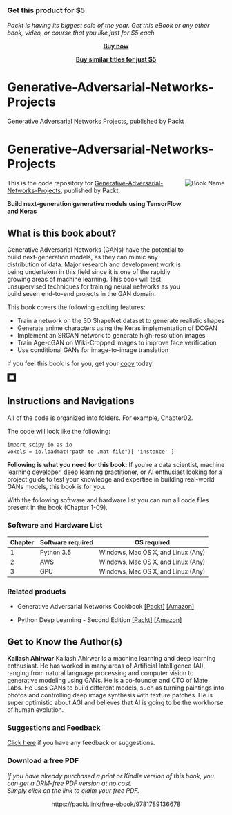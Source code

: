 
### Get this product for $5

<i>Packt is having its biggest sale of the year. Get this eBook or any other book, video, or course that you like just for $5 each</i>


<b><p align='center'>[Buy now](https://packt.link/9781789136678)</p></b>


<b><p align='center'>[Buy similar titles for just $5](https://subscription.packtpub.com/search)</p></b>


# Generative-Adversarial-Networks-Projects
Generative Adversarial Networks Projects, published by Packt
# Generative-Adversarial-Networks-Projects

<a href="https://www.packtpub.com/big-data-and-business-intelligence/generative-adversarial-networks-projects?utm_source=github&utm_medium=repository&utm_campaign=9781789136678"><img src="https://d255esdrn735hr.cloudfront.net/sites/default/files/imagecache/ppv4_main_book_cover/9781789136678_cover.png" alt="Book Name" height="256px" align="right"></a>

This is the code repository for [Generative-Adversarial-Networks-Projects](https://www.packtpub.com/big-data-and-business-intelligence/generative-adversarial-networks-projects?utm_source=github&utm_medium=repository&utm_campaign=9781789136678), published by Packt.

**Build next-generation generative models using TensorFlow and Keras**

## What is this book about?
Generative Adversarial Networks (GANs) have the potential to build next-generation models, as they can mimic any distribution of data. Major research and development work is being undertaken in this field since it is one of the rapidly growing areas of machine learning. This book will test unsupervised techniques for training neural networks as you build seven end-to-end projects in the GAN domain.

This book covers the following exciting features:
* Train a network on the 3D ShapeNet dataset to generate realistic shapes
* Generate anime characters using the Keras implementation of DCGAN
* Implement an SRGAN network to generate high-resolution images
* Train Age-cGAN on Wiki-Cropped images to improve face verification
* Use conditional GANs for image-to-image translation

If you feel this book is for you, get your [copy](https://www.amazon.com/dp/10DigitISBN) today!

<a href="https://www.packtpub.com/?utm_source=github&utm_medium=banner&utm_campaign=GitHubBanner"><img src="https://raw.githubusercontent.com/PacktPublishing/GitHub/master/GitHub.png" 
alt="https://www.packtpub.com/" border="5" /></a>


## Instructions and Navigations
All of the code is organized into folders. For example, Chapter02.

The code will look like the following:
```
import scipy.io as io
voxels = io.loadmat("path to .mat file")[ 'instance' ]
```

**Following is what you need for this book:**
If you’re a data scientist, machine learning developer, deep learning practitioner, or AI enthusiast looking for a project guide to test your knowledge and expertise in building real-world GANs models, this book is for you.

With the following software and hardware list you can run all code files present in the book (Chapter 1-09).

### Software and Hardware List

| Chapter  | Software required                   | OS required                        |
| -------- | ------------------------------------| -----------------------------------|
| 1        | Python 3.5                          | Windows, Mac OS X, and Linux (Any) |
| 2        | AWS                                 | Windows, Mac OS X, and Linux (Any) |
| 3        | GPU                                 | Windows, Mac OS X, and Linux (Any) |



### Related products <Other books you may enjoy>
* Generative Adversarial Networks Cookbook [[Packt]](https://www.packtpub.com/big-data-and-business-intelligence/generative-adversarial-networks-cookbook?utm_source=github&utm_medium=repository&utm_campaign=9781789139907) [[Amazon]](https://www.amazon.com/dp/1789139902)

* Python Deep Learning - Second Edition [[Packt]](https://www.packtpub.com/big-data-and-business-intelligence/python-deep-learning-second-edition?utm_source=github&utm_medium=repository&utm_campaign=9781789348460) [[Amazon]](https://www.amazon.com/dp/1789348463)

## Get to Know the Author(s)
**Kailash Ahirwar**
Kailash Ahirwar is a machine learning and deep learning enthusiast. He has worked in many areas of Artificial Intelligence (AI), ranging from natural language processing and computer vision to generative modeling using GANs. He is a co-founder and CTO of Mate Labs. He uses GANs to build different models, such as turning paintings into photos and controlling deep image synthesis with texture patches. He is super optimistic about AGI and believes that AI is going to be the workhorse of human evolution.



### Suggestions and Feedback
[Click here](https://docs.google.com/forms/d/e/1FAIpQLSdy7dATC6QmEL81FIUuymZ0Wy9vH1jHkvpY57OiMeKGqib_Ow/viewform) if you have any feedback or suggestions.
### Download a free PDF

 <i>If you have already purchased a print or Kindle version of this book, you can get a DRM-free PDF version at no cost.<br>Simply click on the link to claim your free PDF.</i>
<p align="center"> <a href="https://packt.link/free-ebook/9781789136678">https://packt.link/free-ebook/9781789136678 </a> </p>
